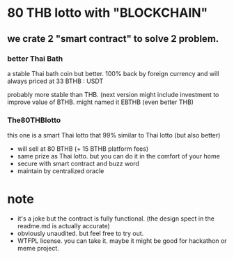 # 80 THB lotto with "BLOCKCHAIN"

## we crate 2 "smart contract" to solve 2 problem. 
### better Thai Bath
a stable Thai bath coin but better. 100% back by foreign currency and will always priced at 33 BTHB : USDT

probably more stable than THB. (next version might include investment to improve value of BTHB. might named it EBTHB (even better THB)


### The80THBlotto
this one is a smart Thai lotto that 99% similar to Thai lotto (but also better)

- will sell at 80 BTHB (+ 15 BTHB platform fees)
- same prize as Thai lotto. but you can do it in the comfort of your home
- secure with smart contract and buzz word
- maintain by centralized oracle


# note

- it's a joke but the contract is fully functional. (the design spect in the readme.md is actually accurate)
- obviously unaudited. but feel free to try out. 
- WTFPL license. you can take it. maybe it might be good for hackathon or meme project. 
